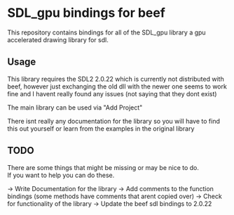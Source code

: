 ﻿# SDL_gpu bindings for beef

This repository contains bindings for all of
the SDL_gpu library a gpu accelerated drawing library for sdl.

## Usage
This library requires the SDL2 2.0.22 which is currently
not distributed with beef, however just exchanging the old dll with the newer one seems to work fine and I
havent really found any issues (not saying that they dont exist)

The main library can be used via "Add Project"

There isnt really any documentation for the library so you will have to find this out yourself
or learn from the examples in the original library

## TODO
There are some things that might be missing or may be nice to do.  
If you want to help you can do these.  

-> Write Documentation for the library
-> Add comments to the function bindings (some methods have comments that arent copied over)
-> Check for functionality of the library
-> Update the beef sdl bindings to 2.0.22